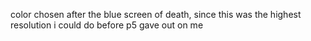 color chosen after the blue screen of death, since this was the highest resolution i could do before p5 gave out on me
